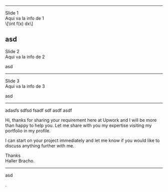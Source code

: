 <hr>
<p>Slide 1<br>
Aqui va la info de 1<br>
\[\int f(x) dx\]</p>
<h2 id="asd">asd</h2>
<p>Slide 2<br>
Aqui va la info de 2</p>
<p>asd</p>
<hr>
<p>Slide 3<br>
Aqui va la info de 3</p>
<p>asd</p>
<hr>
<p>adasfs sdfsd fsadf sdf asdf asdf</p>
<p>Hi, thanks for sharing your requirement here at Upwork and I will be more than happy to help you. Let me share with you my expertise visiting my portfolio in my profile.</p>
<p>I can start on your project immediately and let me know if you would like to discuss anything further with me.</p>
<p>Thanks<br>
Haller Bracho.</p>
<hr>
<p>asd</p>
<p>.</p>
